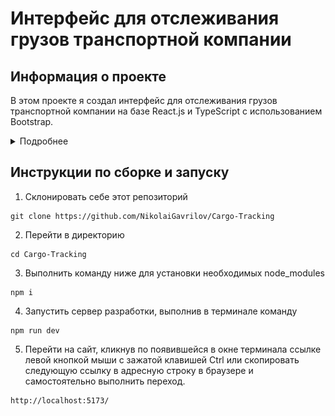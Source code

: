 # Интерфейс для отслеживания грузов транспортной компании

## Информация о проекте

В этом проекте я создал интерфейс для отслеживания грузов транспортной компании
на базе React.js и TypeScript с использованием Bootstrap. 

<details>
<summary>Подробнее</summary>

Интерфейс позволяет:
1. Просматривать список грузов с текущим статусом.
2. Обновлять статус груза.
3. Добавлять новый груз для отслеживания.

![Главная страница сайта ЖК вид 1](public/readme-preview.jpg)

</details>

## Инструкции по сборке и запуску

1. Склонировать себе этот репозиторий

```
git clone https://github.com/NikolaiGavrilov/Cargo-Tracking
```

2. Перейти в директорию

```
cd Cargo-Tracking
```

3. Выполнить команду ниже для установки необходимых node_modules

```
npm i
```

4. Запустить сервер разработки, выполнив в терминале команду

```
npm run dev
```

5. Перейти на сайт, кликнув по появившейся в окне терминала ссылке левой кнопкой
   мыши с зажатой клавишей Ctrl или скопировать следующую ссылку в адресную
   строку в браузере и самостоятельно выполнить переход.

```
http://localhost:5173/
```
